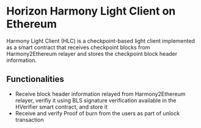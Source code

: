 # Horizon Harmony Light Client on Ethereum
Harmony Light Client (HLC) is a checkpoint-based light client implemented as a smart contract that receives checkpoint blocks from Harmony2Ethereum relayer and stores the checkpoint block header information. 

## Functionalities
* Receive block header information relayed from Harmony2Ethereum relayer, verifiy it using BLS signature verification available in the HVerifier smart contract, and store it
* Receive and verify Proof of burn from the users as part of unlock transaction
